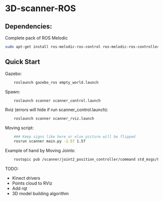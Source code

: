 # 3D-scanner-ROS

## Dependencies:
Complete pack of ROS Melodic

```bash
sudo apt-get install ros-melodic-ros-control ros-melodic-ros-controllers
```

## Quick Start

Gazebo:
```bash
    roslaunch gazebo_ros empty_world.launch 
```

Spawn:
```bash
    roslaunch scanner scanner_control.launch
```

Rviz (errors will hide if run scanner_control.launch):
```bash
    roslaunch scanner scanner_rviz.launch 
```

Moving script:
```bash 
    ### Keep signs like here or else picture will be flipped
    rosrun scanner main.py -1.57 1.57
```

Example of hand by Moving Joints:
```bash
    rostopic pub /scanner/joint2_position_controller/command std_msgs/Float64 "data: -0.9"
```

TODO: 
  * Kinect drivers
  * Points cloud to RViz
  * Add rqt
  * 3D model building algorithm
